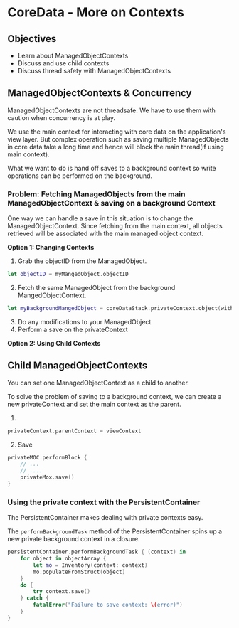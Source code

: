 # CoreData - More on Contexts


## Objectives

- Learn about ManagedObjectContexts
- Discuss and use child contexts
- Discuss thread safety with ManagedObjectContexts

## ManagedObjectContexts & Concurrency

ManagedObjectContexts are not threadsafe. We have to use them with caution when concurrency is at play.

We use the main context for interacting with core data on the application's view layer.
But complex operation such as saving multiple ManagedObjects in core data take a long time and hence will block the main thread(if using main context).

What we want to do is hand off saves to a background context so write operations can be performed on the background.

### Problem: Fetching ManagedObjects from the main ManagedObjectContext & saving on a background Context

One way we can handle a save in this situation is to change the ManagedObjectContext.
Since fetching from the main context, all objects retrieved will be associated with the main managed object context.

**Option 1: Changing Contexts**
1. Grab the objectID from the ManagedObject. 
```swift
let objectID = myMangedObject.objectID
```
2. Fetch the same ManagedObject from the background MangedObjectContext.
```swift
let myBackgroundMangedObject = coreDataStack.privateContext.object(with: objectID)
```
3. Do any modifications to your ManagedObject
4. Perform a save on the privateContext


**Option 2: Using Child Contexts**

## Child ManagedObjectContexts

You can set one ManagedObjectContext as a child to another.

To solve the problem of saving to a background context, we can create a new privateContext and set the main context as the parent.

1.
```swift
privateContext.parentContext = viewContext
```

2. Save
```swift
privateMOC.performBlock {
    // ... 
    // ....
    privateMox.save()
}
```

### Using the private context with the PersistentContainer

The PersistentContainer makes dealing with private contexts easy.

The ```performBackgroundTask``` method of the PersistentContainer spins up a new private background context in a closure.


```swift
persistentContainer.performBackgroundTask { (context) in
    for object in objectArray {
        let mo = Inventory(context: context)
        mo.populateFromStruct(object)
    }
    do {
        try context.save()
    } catch {
        fatalError("Failure to save context: \(error)")
    }
}

```
